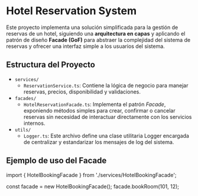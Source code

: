 # Hotel Reservation System

Este proyecto implementa una solución simplificada para la gestión de reservas de un hotel, siguiendo una **arquitectura en capas** y aplicando el patrón de diseño **Facade (GoF)** para abstraer la complejidad del sistema de reservas y ofrecer una interfaz simple a los usuarios del sistema.

## Estructura del Proyecto

- `services/`
  - `ReservationService.ts`: Contiene la lógica de negocio para manejar reservas, precios, disponibilidad y validaciones.
- `facades/`
  - `HotelReservationFacade.ts`: Implementa el patrón *Facade*, exponiendo métodos simples para crear, confirmar o cancelar reservas sin necesidad de interactuar directamente con los servicios internos.
- `utils/`
  - `Logger.ts`: Este archivo define una clase utilitaria Logger encargada de centralizar y estandarizar los mensajes de log del sistema.

## Ejemplo de uso del Facade 

import { HotelBookingFacade } from './services/HotelBookingFacade';

const facade = new HotelBookingFacade();
facade.bookRoom(101, 12);